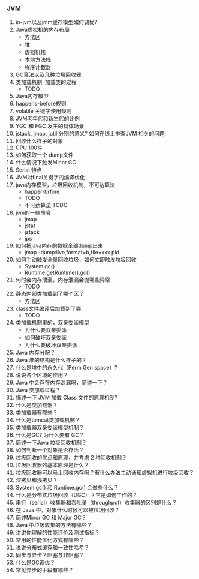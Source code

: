 ### JVM
1. in-jvm以及jmm缓存模型如何调优?
2. Java虚拟机的内存布局
    - 方法区
    - 堆
    - 虚拟机栈
    - 本地方法栈
    - 程序计数器
3. GC算法以及几种垃圾回收器
4. 类加载机制, 加载类的过程
    - TODO
5. Java内存模型
6. happens-before规则
7. volatile 关键字使用规则
8. JVM老年代和新生代的比例
9. YGC 和 FGC 发生的具体场景
10. jstack, jmap, jutil 分别的意义? 如何在线上排查JVM 相关的问题
11. 回收什么样子的对象
12. CPU 100%
13. 如何获取一个 dump文件
14. 什么情况下触发Minor GC
15. Serial 特点
16. JVM对final关键字的编译优化
17. java内存模型，垃圾回收机制，不可达算法
    - happer-brfore
    - TODO
    - 不可达算法 TODO
18. jvm的一些命令
    - jmap
    - jstat
    - jstack
    - jps
19. 如何把java内存的数据全部dump出来
    - jmap -dump:live,format=b,file=xxx pid
20. 如何手动触发全量回收垃圾，如何立即触发垃圾回收
    - System.gc()
    - Runtime.getRuntime().gc()
21. 何时会内存泄漏，内存泄漏会抛哪些异常
    - TODO
22. 静态内部类加载到了哪个区？
    - 方法区 
23. class文件编译后加载到了哪
    - TODO
24. 类加载机制里的，双亲委派模型
    - 为什么要双亲委派
    - 如何破坏双亲委派
    - 为什么要破坏双亲委派
1. Java 内存分配？
1. Java 堆的结构是什么样子的？
1. 什么是堆中的永久代（Perm Gen space）?
1. 说说各个区域的作用？
1. Java 中会存在内存泄漏吗，简述一下？
1. Java 类加载过程？
1. 描述一下 JVM 加载 Class 文件的原理机制?
1. 什么是类加载器？
1. 类加载器有哪些？
1. 什么是tomcat类加载机制？
1. 类加载器双亲委派模型机制？
1. 什么是GC? 为什么要有 GC？
1. 简述一下Java 垃圾回收机制？
1. 如何判断一个对象是否存活？
1. 垃圾回收的优点和原理，并考虑 2 种回收机制？
1. 垃圾回收器的基本原理是什么？
1. 垃圾回收器可以马上回收内存吗？有什么办法主动通知虚拟机进行垃圾回收？
1. 深拷贝和浅拷贝？
1. System.gc() 和 Runtime.gc() 会做些什么？
1. 什么是分布式垃圾回收（DGC）？它是如何工作的？
1. 串行（serial）收集器和吞吐量（throughput）收集器的区别是什么？
1. 在 Java 中，对象什么时候可以被垃圾回收？
1. 简述Minor GC 和 Major GC？
1. Java 中垃圾收集的方法有哪些？
1. 讲讲你理解的性能评价及测试指标？
1. 常用的性能优化方式有哪些？
1. 说说分布式缓存和一致性哈希？
1. 同步与异步？阻塞与非阻塞？
1. 什么是GC调优？
1. 常见异步的手段有哪些？